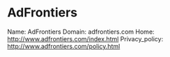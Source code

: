 
# AdFrontiers

Name: AdFrontiers
Domain: adfrontiers.com
Home: http://www.adfrontiers.com/index.html
Privacy_policy: http://www.adfrontiers.com/policy.html
